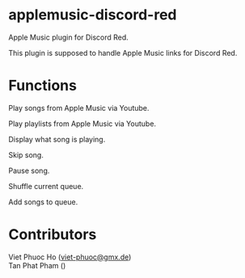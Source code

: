 # applemusic-discord-red
Apple Music plugin for Discord Red.

This plugin is supposed to handle Apple Music links for Discord Red.

# Functions
Play songs from Apple Music via Youtube.

Play playlists from Apple Music via Youtube.

Display what song is playing.

Skip song.

Pause song.

Shuffle current queue.

Add songs to queue.

# Contributors
Viet Phuoc Ho (viet-phuoc@gmx.de)</br>
Tan Phat Pham ()
